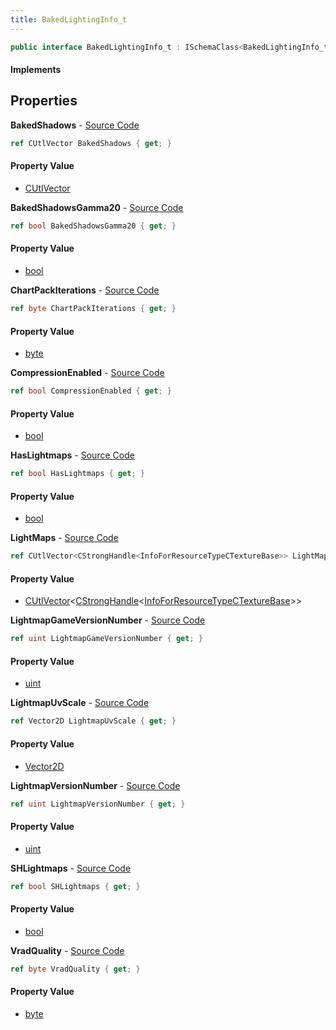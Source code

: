 ```yaml
---
title: BakedLightingInfo_t
---
```


```csharp
public interface BakedLightingInfo_t : ISchemaClass<BakedLightingInfo_t>, ISchemaField, ISchemaClass, INativeHandle
```

#### Implements

## Properties

**BakedShadows** - [Source Code](https://github.com/swiftly-solution/swiftlys2/blob/main/managed/src/SwiftlyS2.Generated/Schemas/Interfaces/BakedLightingInfo_t.cs#L37)

```csharp
ref CUtlVector BakedShadows { get; }
```

#### Property Value

- [CUtlVector](/docs/api/shared/natives/cutlvector)

**BakedShadowsGamma20** - [Source Code](https://github.com/swiftly-solution/swiftlys2/blob/main/managed/src/SwiftlyS2.Generated/Schemas/Interfaces/BakedLightingInfo_t.cs#L24)

```csharp
ref bool BakedShadowsGamma20 { get; }
```

#### Property Value

- [bool](https://learn.microsoft.com/dotnet/api/system.boolean)

**ChartPackIterations** - [Source Code](https://github.com/swiftly-solution/swiftlys2/blob/main/managed/src/SwiftlyS2.Generated/Schemas/Interfaces/BakedLightingInfo_t.cs#L30)

```csharp
ref byte ChartPackIterations { get; }
```

#### Property Value

- [byte](https://learn.microsoft.com/dotnet/api/system.byte)

**CompressionEnabled** - [Source Code](https://github.com/swiftly-solution/swiftlys2/blob/main/managed/src/SwiftlyS2.Generated/Schemas/Interfaces/BakedLightingInfo_t.cs#L26)

```csharp
ref bool CompressionEnabled { get; }
```

#### Property Value

- [bool](https://learn.microsoft.com/dotnet/api/system.boolean)

**HasLightmaps** - [Source Code](https://github.com/swiftly-solution/swiftlys2/blob/main/managed/src/SwiftlyS2.Generated/Schemas/Interfaces/BakedLightingInfo_t.cs#L22)

```csharp
ref bool HasLightmaps { get; }
```

#### Property Value

- [bool](https://learn.microsoft.com/dotnet/api/system.boolean)

**LightMaps** - [Source Code](https://github.com/swiftly-solution/swiftlys2/blob/main/managed/src/SwiftlyS2.Generated/Schemas/Interfaces/BakedLightingInfo_t.cs#L34)

```csharp
ref CUtlVector<CStrongHandle<InfoForResourceTypeCTextureBase>> LightMaps { get; }
```

#### Property Value

- [CUtlVector](/docs/api/shared/natives/cutlvector-1)<[CStrongHandle](/docs/api/shared/natives/cstronghandle-1)<[InfoForResourceTypeCTextureBase](/docs/api/shared/schemadefinitions/infoforresourcetypectexturebase)>>

**LightmapGameVersionNumber** - [Source Code](https://github.com/swiftly-solution/swiftlys2/blob/main/managed/src/SwiftlyS2.Generated/Schemas/Interfaces/BakedLightingInfo_t.cs#L18)

```csharp
ref uint LightmapGameVersionNumber { get; }
```

#### Property Value

- [uint](https://learn.microsoft.com/dotnet/api/system.uint32)

**LightmapUvScale** - [Source Code](https://github.com/swiftly-solution/swiftlys2/blob/main/managed/src/SwiftlyS2.Generated/Schemas/Interfaces/BakedLightingInfo_t.cs#L20)

```csharp
ref Vector2D LightmapUvScale { get; }
```

#### Property Value

- [Vector2D](/docs/api/shared/natives/vector2d)

**LightmapVersionNumber** - [Source Code](https://github.com/swiftly-solution/swiftlys2/blob/main/managed/src/SwiftlyS2.Generated/Schemas/Interfaces/BakedLightingInfo_t.cs#L16)

```csharp
ref uint LightmapVersionNumber { get; }
```

#### Property Value

- [uint](https://learn.microsoft.com/dotnet/api/system.uint32)

**SHLightmaps** - [Source Code](https://github.com/swiftly-solution/swiftlys2/blob/main/managed/src/SwiftlyS2.Generated/Schemas/Interfaces/BakedLightingInfo_t.cs#L28)

```csharp
ref bool SHLightmaps { get; }
```

#### Property Value

- [bool](https://learn.microsoft.com/dotnet/api/system.boolean)

**VradQuality** - [Source Code](https://github.com/swiftly-solution/swiftlys2/blob/main/managed/src/SwiftlyS2.Generated/Schemas/Interfaces/BakedLightingInfo_t.cs#L32)

```csharp
ref byte VradQuality { get; }
```

#### Property Value

- [byte](https://learn.microsoft.com/dotnet/api/system.byte)

